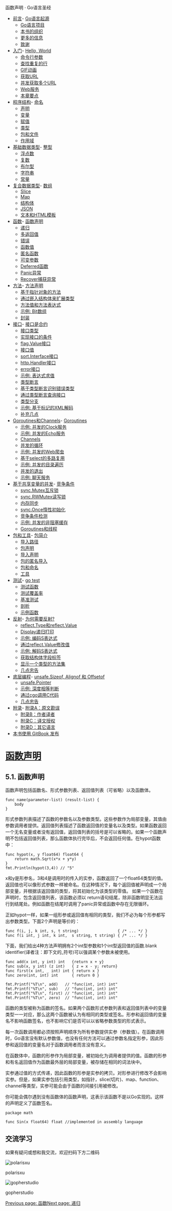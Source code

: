 函数声明 · Go语言圣经

- [前言](../)- [Go语言起源](../ch0/ch0-01.md)
    - [Go语言项目](../ch0/ch0-02.md)
    - [本书的组织](../ch0/ch0-03.md)
    - [更多的信息](../ch0/ch0-04.md)
    - [致谢](../ch0/ch0-05.md)
- [入门](../ch1/ch1.md)- [Hello, World](../ch1/ch1-01.md)
    - [命令行参数](../ch1/ch1-02.md)
    - [查找重复的行](../ch1/ch1-03.md)
    - [GIF动画](../ch1/ch1-04.md)
    - [获取URL](../ch1/ch1-05.md)
    - [并发获取多个URL](../ch1/ch1-06.md)
    - [Web服务](../ch1/ch1-07.md)
    - [本章要点](../ch1/ch1-08.md)
- [程序结构](../ch2/ch2.md)- [命名](../ch2/ch2-01.md)
    - [声明](../ch2/ch2-02.md)
    - [变量](../ch2/ch2-03.md)
    - [赋值](../ch2/ch2-04.md)
    - [类型](../ch2/ch2-05.md)
    - [包和文件](../ch2/ch2-06.md)
    - [作用域](../ch2/ch2-07.md)
- [基础数据类型](../ch3/ch3.md)- [整型](../ch3/ch3-01.md)
    - [浮点数](../ch3/ch3-02.md)
    - [复数](../ch3/ch3-03.md)
    - [布尔型](../ch3/ch3-04.md)
    - [字符串](../ch3/ch3-05.md)
    - [常量](../ch3/ch3-06.md)
- [复合数据类型](../ch4/ch4.md)- [数组](../ch4/ch4-01.md)
    - [Slice](../ch4/ch4-02.md)
    - [Map](../ch4/ch4-03.md)
    - [结构体](../ch4/ch4-04.md)
    - [JSON](../ch4/ch4-05.md)
    - [文本和HTML模板](../ch4/ch4-06.md)
- [函数](ch5.md)- [函数声明](ch5-01.md)
    - [递归](ch5-02.md)
    - [多返回值](ch5-03.md)
    - [错误](ch5-04.md)
    - [函数值](ch5-05.md)
    - [匿名函数](ch5-06.md)
    - [可变参数](ch5-07.md)
    - [Deferred函数](ch5-08.md)
    - [Panic异常](ch5-09.md)
    - [Recover捕获异常](ch5-10.md)
- [方法](../ch6/ch6.md)- [方法声明](../ch6/ch6-01.md)
    - [基于指针对象的方法](../ch6/ch6-02.md)
    - [通过嵌入结构体来扩展类型](../ch6/ch6-03.md)
    - [方法值和方法表达式](../ch6/ch6-04.md)
    - [示例: Bit数组](../ch6/ch6-05.md)
    - [封装](../ch6/ch6-06.md)
- [接口](../ch7/ch7.md)- [接口是合约](../ch7/ch7-01.md)
    - [接口类型](../ch7/ch7-02.md)
    - [实现接口的条件](../ch7/ch7-03.md)
    - [flag.Value接口](../ch7/ch7-04.md)
    - [接口值](../ch7/ch7-05.md)
    - [sort.Interface接口](../ch7/ch7-06.md)
    - [http.Handler接口](../ch7/ch7-07.md)
    - [error接口](../ch7/ch7-08.md)
    - [示例: 表达式求值](../ch7/ch7-09.md)
    - [类型断言](../ch7/ch7-10.md)
    - [基于类型断言识别错误类型](../ch7/ch7-11.md)
    - [通过类型断言查询接口](../ch7/ch7-12.md)
    - [类型分支](../ch7/ch7-13.md)
    - [示例: 基于标记的XML解码](../ch7/ch7-14.md)
    - [补充几点](../ch7/ch7-15.md)
- [Goroutines和Channels](../ch8/ch8.md)- [Goroutines](../ch8/ch8-01.md)
    - [示例: 并发的Clock服务](../ch8/ch8-02.md)
    - [示例: 并发的Echo服务](../ch8/ch8-03.md)
    - [Channels](../ch8/ch8-04.md)
    - [并发的循环](../ch8/ch8-05.md)
    - [示例: 并发的Web爬虫](../ch8/ch8-06.md)
    - [基于select的多路复用](../ch8/ch8-07.md)
    - [示例: 并发的目录遍历](../ch8/ch8-08.md)
    - [并发的退出](../ch8/ch8-09.md)
    - [示例: 聊天服务](../ch8/ch8-10.md)
- [基于共享变量的并发](../ch9/ch9.md)- [竞争条件](../ch9/ch9-01.md)
    - [sync.Mutex互斥锁](../ch9/ch9-02.md)
    - [sync.RWMutex读写锁](../ch9/ch9-03.md)
    - [内存同步](../ch9/ch9-04.md)
    - [sync.Once惰性初始化](../ch9/ch9-05.md)
    - [竞争条件检测](../ch9/ch9-06.md)
    - [示例: 并发的非阻塞缓存](../ch9/ch9-07.md)
    - [Goroutines和线程](../ch9/ch9-08.md)
- [包和工具](../ch10/ch10.md)- [包简介](../ch10/ch10-01.md)
    - [导入路径](../ch10/ch10-02.md)
    - [包声明](../ch10/ch10-03.md)
    - [导入声明](../ch10/ch10-04.md)
    - [包的匿名导入](../ch10/ch10-05.md)
    - [包和命名](../ch10/ch10-06.md)
    - [工具](../ch10/ch10-07.md)
- [测试](../ch11/ch11.md)- [go test](../ch11/ch11-01.md)
    - [测试函数](../ch11/ch11-02.md)
    - [测试覆盖率](../ch11/ch11-03.md)
    - [基准测试](../ch11/ch11-04.md)
    - [剖析](../ch11/ch11-05.md)
    - [示例函数](../ch11/ch11-06.md)
- [反射](../ch12/ch12.md)- [为何需要反射?](../ch12/ch12-01.md)
    - [reflect.Type和reflect.Value](../ch12/ch12-02.md)
    - [Display递归打印](../ch12/ch12-03.md)
    - [示例: 编码S表达式](../ch12/ch12-04.md)
    - [通过reflect.Value修改值](../ch12/ch12-05.md)
    - [示例: 解码S表达式](../ch12/ch12-06.md)
    - [获取结构体字段标签](../ch12/ch12-07.md)
    - [显示一个类型的方法集](../ch12/ch12-08.md)
    - [几点忠告](../ch12/ch12-09.md)
- [底层编程](../ch13/ch13.md)- [unsafe.Sizeof, Alignof 和 Offsetof](../ch13/ch13-01.md)
    - [unsafe.Pointer](../ch13/ch13-02.md)
    - [示例: 深度相等判断](../ch13/ch13-03.md)
    - [通过cgo调用C代码](../ch13/ch13-04.md)
    - [几点忠告](../ch13/ch13-05.md)
- [附录](../appendix/appendix.html)- [附录A：原文勘误](../appendix/appendix-a-errata.html)
    - [附录B：作者译者](../appendix/appendix-b-author.html)
    - [附录C：译文授权](../appendix/appendix-c-cpoyright.html)
    - [附录D：其它语言](../appendix/appendix-d-translations.html)
- [本书使用 GitBook 发布](https://www.gitbook.com)

# [函数声明](..)

## 5.1. 函数声明

函数声明包括函数名、形式参数列表、返回值列表（可省略）以及函数体。

```lang-Go
func name(parameter-list) (result-list) {
    body
}

```

形式参数列表描述了函数的参数名以及参数类型。这些参数作为局部变量，其值由参数调用者提供。返回值列表描述了函数返回值的变量名以及类型。如果函数返回一个无名变量或者没有返回值，返回值列表的括号是可以省略的。如果一个函数声明不包括返回值列表，那么函数体执行完毕后，不会返回任何值。在hypot函数中：

```lang-Go
func hypot(x, y float64) float64 {
    return math.Sqrt(x*x + y*y)
}
fmt.Println(hypot(3,4)) // "5"

```

x和y是形参名，3和4是调用时的传入的实参，函数返回了一个float64类型的值。
返回值也可以像形式参数一样被命名。在这种情况下，每个返回值被声明成一个局部变量，并根据该返回值的类型，将其初始化为该类型的零值。
如果一个函数在声明时，包含返回值列表，该函数必须以 return语句结尾，除非函数明显无法运行到结尾处。例如函数在结尾时调用了panic异常或函数中存在无限循环。

正如hypot一样，如果一组形参或返回值有相同的类型，我们不必为每个形参都写出参数类型。下面2个声明是等价的：

```lang-Go
func f(i, j, k int, s, t string)                 { /* ... */ }
func f(i int, j int, k int,  s string, t string) { /* ... */ }

```

下面，我们给出4种方法声明拥有2个int型参数和1个int型返回值的函数.blank identifier(译者注：即下文的\_符号)可以强调某个参数未被使用。

```lang-Go
func add(x int, y int) int   {return x + y}
func sub(x, y int) (z int)   { z = x - y; return}
func first(x int, _ int) int { return x }
func zero(int, int) int      { return 0 }

fmt.Printf("%T\n", add)   // "func(int, int) int"
fmt.Printf("%T\n", sub)   // "func(int, int) int"
fmt.Printf("%T\n", first) // "func(int, int) int"
fmt.Printf("%T\n", zero)  // "func(int, int) int"

```

函数的类型被称为函数的签名。如果两个函数形式参数列表和返回值列表中的变量类型一一对应，那么这两个函数被认为有相同的类型或签名。形参和返回值的变量名不影响函数签名，也不影响它们是否可以以省略参数类型的形式表示。

每一次函数调用都必须按照声明顺序为所有参数提供实参（参数值）。在函数调用时，Go语言没有默认参数值，也没有任何方法可以通过参数名指定形参，因此形参和返回值的变量名对于函数调用者而言没有意义。

在函数体中，函数的形参作为局部变量，被初始化为调用者提供的值。函数的形参和有名返回值作为函数最外层的局部变量，被存储在相同的词法块中。

实参通过值的方式传递，因此函数的形参是实参的拷贝。对形参进行修改不会影响实参。但是，如果实参包括引用类型，如指针，slice(切片)、map、function、channel等类型，实参可能会由于函数的间接引用被修改。

你可能会偶尔遇到没有函数体的函数声明，这表示该函数不是以Go实现的。这样的声明定义了函数签名。

```lang-Go
package math

func Sin(x float64) float //implemented in assembly language

```

## 交流学习

如果有疑问或想和我交流，欢迎扫码下方二维码

![polarisxu](https://static.studygolang.com/static/img/polarisxu-qrcode-m.jpg?imageView2/2/w/154)

polarisxu

![gopherstudio](https://static.studygolang.com/static/img/gopherstudio2.png?imageView2/2/w/154)

gopherstudio

[Previous page: 函数](ch5.md)[Next page: 递归](ch5-02.md)